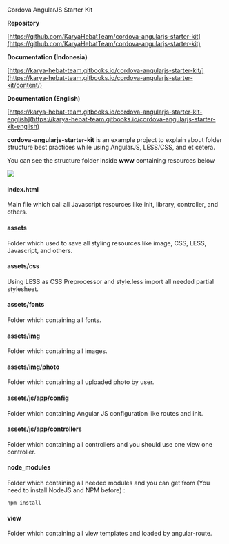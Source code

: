 #
Cordova AngularJS Starter Kit

**Repository**

[https://github.com/KaryaHebatTeam/cordova-angularjs-starter-kit](https://github.com/KaryaHebatTeam/cordova-angularjs-starter-kit)

**Documentation \(Indonesia\)**

[https://karya-hebat-team.gitbooks.io/cordova-angularjs-starter-kit/](https://karya-hebat-team.gitbooks.io/cordova-angularjs-starter-kit/content/)

**Documentation \(English\)**

[https://karya-hebat-team.gitbooks.io/cordova-angularjs-starter-kit-english](https://karya-hebat-team.gitbooks.io/cordova-angularjs-starter-kit-english)

**cordova-angularjs-starter-kit** is an example project to explain about folder structure best practices while using AngularJS, LESS/CSS, and et cetera.

You can see the structure folder inside **www** containing resources below

![](/assets/1.png)

#### index.html

Main file which call all Javascript resources like init, library, controller, and others.

#### assets

Folder which used to save all styling resources like image, CSS, LESS, Javascript, and others.

#### assets/css

Using LESS as CSS Preprocessor and style.less import all needed partial stylesheet.

#### assets/fonts

Folder which containing all fonts.

#### assets/img

Folder which containing all images.

#### assets/img/photo

Folder which containing all uploaded photo by user.

#### assets/js/app/config

Folder which containing Angular JS configuration like routes and init.

#### assets/js/app/controllers

Folder which containing all controllers and you should use one view one controller.

#### node\_modules

Folder which containing all needed modules and you can get from \(You need to install NodeJS and NPM before\) :

```
npm install
```

#### view

Folder which containing all view templates and loaded by angular-route.
